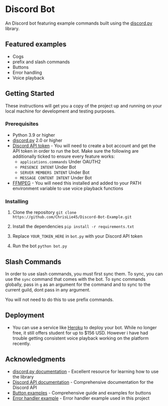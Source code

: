 
# Discord Bot

An Discord bot featuring example commands built using the [discord.py](https://github.com/Rapptz/discord.py) library.

## Featured examples

- Cogs
- prefix and slash commands
- Buttons
- Error handling
- Voice playback

## Getting Started

These instructions will get you a copy of the project up and running on your local machine for development and testing purposes.

### Prerequisites

- Python 3.9 or higher
- [discord.py](https://github.com/Rapptz/discord.py) 2.0 or higher
- [Discord API token](https://discord.com/developers/docs/intro) - You will need to create a bot account and get the API token in order to run the bot. Make sure the following are additionally ticked to ensure every feature works:
    - `applications.commands` Under OAUTH2
    - `PRESENCE INTENT` Under Bot
    - `SERVER MEMBERS INTENT` Under Bot
    - `MESSAGE CONTENT INTENT` Under Bot
- [FFMPEG](https://ffmpeg.org/) - You will need this installed and added to your PATH environment variable to use voice playback functions

### Installing

1. Clone the repository
`git clone https://github.com/ChrisLie45/Discord-Bot-Example.git`

2. Install the dependencies
`pip install -r requirements.txt`

3. Replace `YOUR_TOKEN_HERE` in `bot.py` with your Discord API token

4. Run the bot
`python bot.py`

## Slash Commands

In order to use slash commands, you must first sync them. To sync, you can use the `sync` command that comes with the bot. To sync commands globally, pass in `g` as an argument for the command and to sync to the current guild, dont pass in any argument.

You will not need to do this to use prefix commands.

## Deployment

- You can use a service like [Heroku](https://www.heroku.com/) to deploy your bot. While no longer free, it still offers student for up to $156 USD. However i have had trouble getting consistent voice playback working on the platform recently.

## Acknowledgments

- [discord.py documentation](https://discordpy.readthedocs.io/en/latest/index.html) - Excellent resource for learning how to use the library
- [Discord API documentation](https://discord.com/developers/docs/intro) - Comprehensive documentation for the Discord API
- [Button examples](https://gist.github.com/lykn/bac99b06d45ff8eed34c2220d86b6bf4) - Comprehensive guide and examples for buttons
- [Error handler example](https://gist.github.com/EvieePy/7822af90858ef65012ea500bcecf1612) - Error handler example used in this project